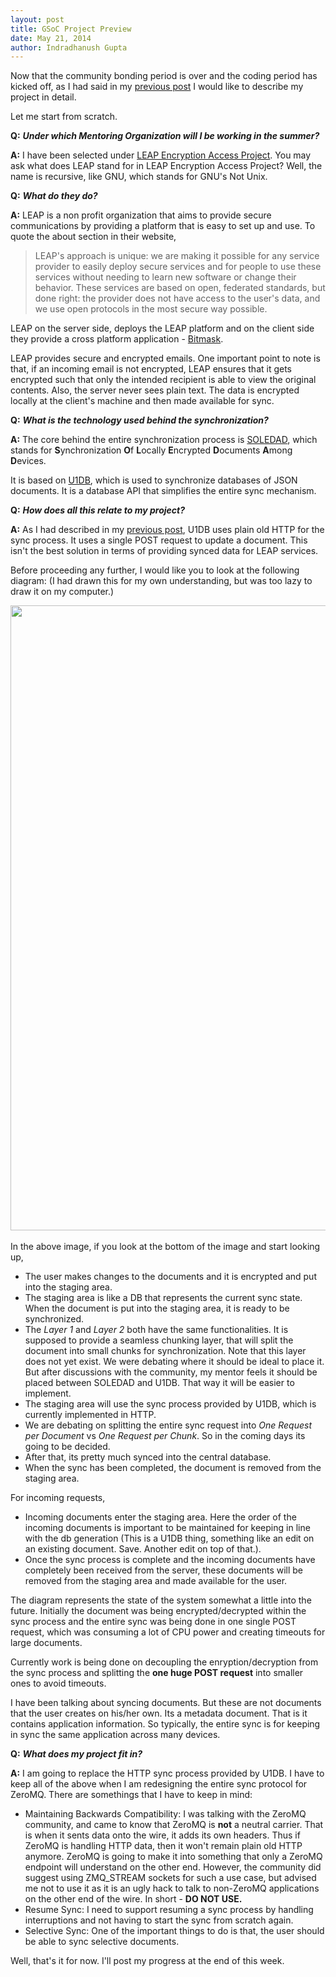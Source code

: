 ```yaml
---
layout: post
title: GSoC Project Preview
date: May 21, 2014
author: Indradhanush Gupta
---
```


Now that the community bonding period is over and the coding period has kicked off, as I had said in my [previous post](http://indradhanush.github.io/2014/04/23/accepted-into-google-summer-of-code-2014/) I would like to describe my project in detail.

Let me start from scratch.

**Q:** ***Under which Mentoring Organization will I be working in the summer?***

**A:** I have been selected under [LEAP Encryption Access Project](http://leap.se/). You may ask what does LEAP stand for in LEAP Encryption Access Project? Well, the name is recursive, like GNU, which stands for GNU's Not Unix. 


**Q:** ***What do they do?***

**A:** LEAP is a non profit organization that aims to provide secure communications by providing a platform that is easy to set up and use. To quote the about section in their website,

>LEAP's approach is unique: we are making it possible for any service provider to easily deploy secure services and for people to use these services without needing to learn new software or change their behavior. These services are based on open, federated standards, but done right: the provider does not have access to the user's data, and we use open protocols in the most secure way possible.

LEAP on the server side, deploys the LEAP platform and on the client side they provide a cross platform application - [Bitmask](https://bitmask.net/).

LEAP provides secure and encrypted emails. One important point to note is that, if an incoming email is not encrypted, LEAP ensures that it gets encrypted such that only the intended recipient is able to view the original contents. Also, the server never sees plain text. The data is encrypted locally at the client's machine and then made available for sync.

**Q:** ***What is the technology used behind the synchronization?***

**A:** The core behind the entire synchronization process is [SOLEDAD](https://leap.se/en/docs/design/soledad), which stands for **S**ynchronization **O**f **L**ocally **E**ncrypted **D**ocuments **A**mong **D**evices.

It is based on [U1DB](https://one.ubuntu.com/developer/data/u1db/index), which is used to synchronize databases of JSON documents. It is a database API that simplifies the entire sync mechanism.

**Q:** ***How does all this relate to my project?***

**A:** As I had described in my [previous post](http://indradhanush.github.io/2014/04/23/accepted-into-google-summer-of-code-2014/), U1DB uses plain old HTTP for the sync process. It uses a single POST request to update a document. This isn't the best solution in terms of providing synced data for LEAP services.

Before proceeding any further, I would like you to look at the following diagram: (I had drawn this for my own understanding, but was too lazy to draw it on my computer.)

<div>
  <img src="{{ site.url }}/dist/img/system_overview_1.jpg" height="1000" width="800"/>
</div>
<br>
In the above image, if you look at the bottom of the image and start looking up,

* The user makes changes to the documents and it is encrypted and put into the staging area.
* The staging area is like a DB that represents the current sync state. When the document is put into the staging area, it is ready to be synchronized.
* The *Layer 1* and *Layer 2* both have the same functionalities. It is supposed to provide a seamless chunking layer, that will split the document into small chunks for synchronization. Note that this layer does not yet exist. We were debating where it should be ideal to place it. But after discussions with the community, my mentor feels it should be placed between SOLEDAD and U1DB. That way it will be easier to implement.
* The staging area will use the sync process provided by U1DB, which is currently implemented in HTTP.
* We are debating on splitting the entire sync request into *One Request per Document* vs *One Request per Chunk*. So in the coming days its going to be decided.
* After that, its pretty much synced into the central database.
* When the sync has been completed, the document is removed from the staging area.

For incoming requests,

* Incoming documents enter the staging area. Here the order of the incoming documents is important to be maintained for keeping in line with the db generation (This is a U1DB thing, something like an edit on an existing document. Save. Another edit on top of that.).
* Once the sync process is complete and the incoming documents have completely been received from the server, these documents will be removed from the staging area and made available for the user. 


The diagram represents the state of the system somewhat a little into the future. Initially the document was being encrypted/decrypted within the sync process and the entire sync was being done in one single POST request,  which was consuming a lot of CPU power and creating timeouts for large documents.

Currently work is being done on decoupling the enryption/decryption from the sync process and splitting the **one huge POST request** into smaller ones to avoid timeouts.

I have been talking about syncing documents. But these are not documents that the user creates on his/her own. Its a metadata document. That is it contains application information. So typically, the entire sync is for keeping in sync the same application across many devices.

**Q:** ***What does my project fit in?***

**A:** I am going to replace the HTTP sync process provided by U1DB. I have to keep all of the above when I am redesigning the entire sync protocol for ZeroMQ. There are somethings that I have to keep in mind:

* Maintaining Backwards Compatibility: I was talking with the ZeroMQ community, and came to know that ZeroMQ is **not** a neutral carrier. That is when it sents data onto the wire, it adds its own headers. Thus if ZeroMQ is handling HTTP data, then it won't remain plain old HTTP anymore. ZeroMQ is going to make it into something that only a ZeroMQ endpoint will understand on the other end. However, the community did suggest using ZMQ_STREAM sockets for such a use case, but advised me not to use it as it is an ugly hack to talk to non-ZeroMQ applications on the other end of the wire. In short - **DO NOT USE.**
* Resume Sync: I need to support resuming a sync process by handling interruptions and not having to start the sync from scratch again.
* Selective Sync: One of the important things to do is that, the user should be able to sync selective documents.

Well, that's it for now. I'll post my progress at the end of this week.

